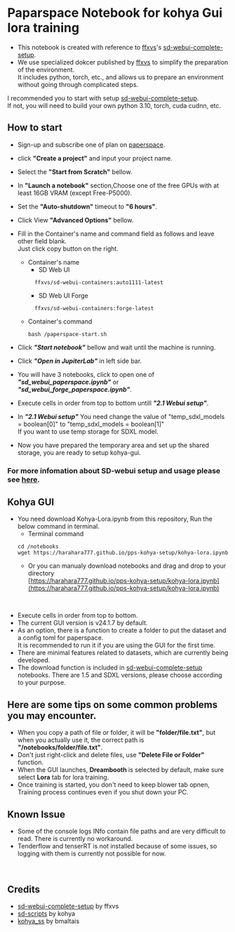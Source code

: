 # Paparspace Notebook for kohya Gui lora training
* This notebook is created with reference to [ffxvs](https://github.com/ffxvs)'s [sd-webui-complete-setup](https://github.com/ffxvs/sd-webui-complete-setup).
* We use specialized dokcer published by [ffxvs](https://github.com/ffxvs) to simplify the preparation of the environment.  
It includes python, torch, etc., and allows us to prepare an environment without going through complicated steps.

I recommended you to start with setup [sd-webui-complete-setup](https://github.com/ffxvs/sd-webui-complete-setup).  
If not, you will need to build your own python 3.10, torch, cuda cudnn, etc.

## How to start
* Sign-up and subscribe one of plan on [paperspace](https://www.paperspace.com/).
* click **"Create a project"** and input your project name.
* Select the **"Start from Scratch"** bellow.
* In **"Launch a notebook"** section,Choose one of the free GPUs with at least 16GB VRAM (except Free-P5000).
* Set the **"Auto-shutdown"** timeout to **"6 hours"**.
* Click View **"Advanced Options"** bellow.
* Fill in the Container's name and command field as follows and leave other field blank.  
Just click copy button on the right.  

   * Container's name
     * SD Web UI
     ```
       ffxvs/sd-webui-containers:auto1111-latest      
     ```
     * SD Web UI Forge
     ```
       ffxvs/sd-webui-containers:forge-latest
     ```
  * Container's command
     ```
     bash /paperspace-start.sh
     ```
* Click ***"Start notebook"*** bellow and wait until the machine is running.
* Click ***"Open in JupiterLab"*** in left side bar.
* You will have 3 notebooks, click to open one of ***"sd_webui_paperspace.ipynb"*** or ***"sd_webui_forge_paperspace.ipynb"***.
* Execute cells in order from top to bottom untill ***"2.1 Webui setup"***.
* In ***"2.1 Webui setup"*** You need change the value of "temp_sdxl_models = boolean[0]" to "temp_sdxl_models = boolean[1]"  
  If you want to use temp storage for SDXL model.
* Now you have prepared the temporary area and set up the shared storage, you are ready to setup kohya-gui.
### For more infomation about SD-webui setup and usage please see [here](https://github.com/ffxvs/sd-webui-complete-setup).
## Kohya GUI
* You need download Kohya-Lora.ipynb from this repository, Run the below command in terminal.
     * Terminal command
     ```
     cd /notebooks
     wget https://harahara777.github.io/pps-kohya-setup/kohya-lora.ipynb
     ```
     * Or you can manualy download notebooks and drag and drop to your directory  
[https://harahara777.github.io/pps-kohya-setup/kohya-lora.ipynb](https://harahara777.github.io/pps-kohya-setup/kohya-lora.ipynb)
<br>

* Execute cells in order from top to bottom.
* The current GUI version is v24.1.7 by default.
* As an option, there is a function to create a folder to put the dataset and a config toml for paperspace.  
It is recommended to run it if you are using the GUI for the first time.
* There are minimal features related to datasets, which are currently being developed.
* The download function is included in [sd-webui-complete-setup](https://github.com/ffxvs/sd-webui-complete-setup) notebooks. There are 1.5 and SDXL versions, please choose according to your purpose.
## Here are some tips on some common problems you may encounter.
* When you copy a path of file or folder, it will be **"folder/file.txt"**, but when you actually use it, the correct path is **"/notebooks/folder/file.txt"**.
* Don't just right-click and delete files, use **"Delete File or Folder"** function.
* When the GUI launches, **Dreambooth** is selected by default, make sure select **Lora** tab for lora training.
* Once training is started, you don't need to keep blower tab opnen, Training process continues even if you shut down your PC.
## Known Issue
* Some of the console logs INfo contain file paths and are very difficult to read. There is currently no workaround.
* Tenderflow and tenserRT is not installed because of some issues, so logging with them is currently not possible for now.

<br>

## Credits
* [sd-webui-complete-setup](https://github.com/ffxvs/sd-webui-complete-setup) by ffxvs
* [sd-scripts](https://github.com/kohya-ss/sd-scripts) by kohya
* [kohya_ss](https://github.com/bmaltais/kohya_ss) by bmaltais


